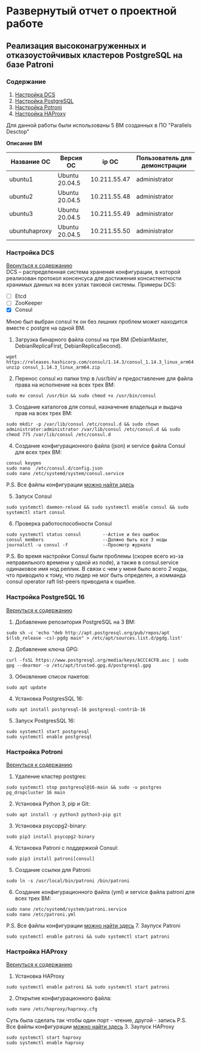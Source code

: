 # Развернутый отчет о проектной работе
## Реализация высоконагруженных и отказоустойчивых кластеров PostgreSQL на базе Patroni
### <a id="con">Содержание</a>

1. [Настройка DCS](#dcs)  
2. [Настройка PostgreSQL](#pos)
3. [Настройка Potroni](#pat)
4. [Настройка HAProxy](#hap)

Для данной работы были использованы 5 ВМ созданных в ПО "Parallels Desctop"

**Описание ВМ**

| Название ОС   | Версия ОС       | ip ОС        | Пользователь для демонстрации |
|---------------|-----------------|--------------|-------------------------------|
| ubuntu1       | Ubuntu 20.04.5  | 10.211.55.47 | administrator                 |
| ubuntu2       | Ubuntu 20.04.5  | 10.211.55.48 | administrator                 |
| ubuntu3       | Ubuntu 20.04.5  | 10.211.55.49 | administrator                 |
| ubuntuhaproxy | Ubuntu 20.04.5  | 10.211.55.50 | administrator                 |
### <a id="dcs">Настройка DCS</a>
[Вернуться к содержанию](#con)  
DCS – распределенная система хранения конфигурации,
в которой реализован протокол консенсуса для достижения консистентности
хранимых данных на всех узлах таковой системы.
Примеры DCS:
- [ ] Etcd
- [ ] ZooKeeper
- [x] Consul

Мною был выбран consul тк он без лишних проблем может находится вместе с postgre на одной ВМ.

1. Загрузка бинарного файла consul на три ВМ (DebianMaster, DebianReplicaFirst, DebianReplicaSecond).
```CMD
wget https://releases.hashicorp.com/consul/1.14.3/consul_1.14.3_linux_arm64.zip
unzip consul_1.14.3_linux_arm64.zip
```
2. Перенос consul из папки tmp в /usr/bin/ и предоставление для файла права на исполнение на всех трех ВМ:
```CMD
sudo mv consul /usr/bin && sudo chmod +x /usr/bin/consul
```
3. Создание каталогов для consul, назначение владельца и выдача прав на всех трех ВМ:
```CMD
sudo mkdir -p /var/lib/consul /etc/consul.d && sudo chown administrator:administrator /var/lib/consul /etc/consul.d && sudo chmod 775 /var/lib/consul /etc/consul.d
```
4. Создание конфигурационного файла (json) и service файла Consul для всех трех ВМ:
```CMD
consul keygen
sudo nano  /etc/consul.d/config.json
sudo nano /etc/systemd/system/consul.service
```
P.S. Все файлы конфигурации [можно найти здесь](https://github.com/NikiRenegade/otus-PostgreSQL-2024-09-Yakush-Nikita/blob/main/Project/Configuration.md)

5. Запуск Consul
```CMD
sudo systemctl daemon-reload && sudo systemctl enable consul && sudo systemctl start consul
```
6. Проверка работоспособности Consul
```CMD
sudo systemctl status consul        --Active и без ошибок
consul members                      --Должно быть все 3 ноды
journalctl -u consul -f             --Просмотр журнала
```

P.S.
Во время настройки Consul были проблемы
(скорее всего из-за неправильного времени у одной из node),
а также в consul.service одинаковое имя нод реплик.
В связи с чем у меня было всего 2 ноды, что приводило к тому,
что лидер не мог быть определен, а комманда consul operator raft list-peers
приводила к ошибке.

### <a id="pos">Настройка PostgreSQL 16</a>
[Вернуться к содержанию](#con) 

1. Добавление репозитория PostgreSQL на 3 ВМ:
```CMD
sudo sh -c 'echo "deb http://apt.postgresql.org/pub/repos/apt $(lsb_release -cs)-pgdg main" > /etc/apt/sources.list.d/pgdg.list'
```
2. Добавление ключа GPG:
```CMD
curl -fsSL https://www.postgresql.org/media/keys/ACCC4CF8.asc | sudo gpg --dearmor -o /etc/apt/trusted.gpg.d/postgresql.gpg
```
3. Обновление список пакетов:
```CMD
sudo apt update
```
4. Установка PostgresSQL 16:
```CMD
sudo apt install postgresql-16 postgresql-contrib-16
```
5. Запуск PostgresSQL 16:
```CMD
sudo systemctl start postgresql
sudo systemctl enable postgresql
```

### <a id="pat">Настройка Potroni</a>
[Вернуться к содержанию](#con) 
1. Удаление кластер postgres:
```CMD
sudo systemctl stop postgresql@16-main && sudo -u postgres pg_dropcluster 16 main
```
2. Установка Python 3, pip и Git:
```CMD
sudo apt install -y python3 python3-pip git 
```
3. Установка psycopg2-binary:
```CMD
sudo pip3 install psycopg2-binary
```
4. Установка Patroni с поддержкой Consul:
```CMD
sudo pip3 install patroni[consul]
```
5. Создание ссылки для Patroni:
```CMD
sudo ln -s /usr/local/bin/patroni /bin/patroni
```
6. Создание конфигурационного файла (yml) и service файла patroni для всех трех ВМ:
```CMD
sudo nano /etc/systemd/system/patroni.service
sudo nano /etc/patroni.yml
```
P.S. Все файлы конфигурации [можно найти здесь](https://github.com/NikiRenegade/otus-PostgreSQL-2024-09-Yakush-Nikita/blob/main/Project/Configuration.md)
7. Заупуск Patroni
```CMD
sudo systemctl enable patroni && sudo systemctl start patroni 
```

### <a id="hap">Настройка HAProxy</a>
[Вернуться к содержанию](#con) 
1. Установка HAProxy
```CMD
sudo systemctl enable patroni && sudo systemctl start patroni 
```
2. Открытие конфигурационного файла:
```CMD
sudo nano /etc/haproxy/haproxy.cfg
```
Суть была сделать так чтобы один порт - чтение, другой - запись
P.S. Все файлы конфигурации [можно найти здесь](https://github.com/NikiRenegade/otus-PostgreSQL-2024-09-Yakush-Nikita/blob/main/Project/Configuration.md)
3. Заупуск HAProxy
```CMD
sudo systemctl start haproxy
sudo systemctl enable haproxy
```

